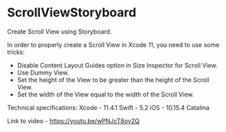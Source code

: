 # ScrollViewStoryboard
Create Scroll View using Storyboard.

In order to properly create a Scroll View in Xcode 11, you need to use some tricks:
- Disable Content Layout Guides option in Size Inspector for Scroll View.
- Use Dummy View.
- Set the height of the View to be greater than the height of the Scroll View.
- Set the width of the View equal to the width of the Scroll View.


Technical specifications:
Xcode - 11.4.1
Swift - 5.2
iOS - 10.15.4 Catalina

Link to video - https://youtu.be/wPNJcT8oy2Q
